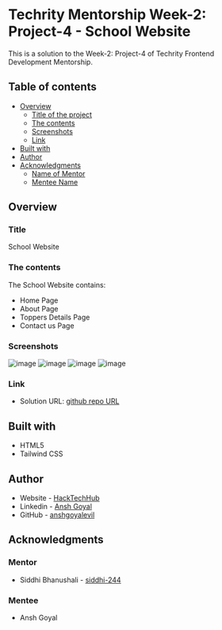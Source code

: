 # Techrity Mentorship Week-2: Project-4 - School Website

This is a solution to the Week-2: Project-4 of Techrity Frontend Development Mentorship. 

## Table of contents

- [Overview](#overview)
  - [Title of the project](#title)
  - [The contents](#the-contents)
  - [Screenshots](#screenshots)
  - [Link](#link)
- [Built with](#built-with)
- [Author](#author)
- [Acknowledgments](#acknowledgments)
   - [Name of Mentor](#mentor)
   - [Mentee Name](#mentee)

## Overview

### Title
School Website

### The contents

The School Website contains:

- Home Page
- About Page
- Toppers Details Page
- Contact us Page

### Screenshots

![image](https://github.com/anshgoyalevil/Mentorship/blob/main/TMP2022/frontend-dev-track/anshgoyal-project-fe-siddhi/Week-2-Projects/Project-4/view/a.PNG)
![image](https://github.com/anshgoyalevil/Mentorship/blob/main/TMP2022/frontend-dev-track/anshgoyal-project-fe-siddhi/Week-2-Projects/Project-4/view/b.PNG)
![image](https://github.com/anshgoyalevil/Mentorship/blob/main/TMP2022/frontend-dev-track/anshgoyal-project-fe-siddhi/Week-2-Projects/Project-4/view/c.PNG)
![image](https://github.com/anshgoyalevil/Mentorship/blob/main/TMP2022/frontend-dev-track/anshgoyal-project-fe-siddhi/Week-2-Projects/Project-4/view/d.PNG)

### Link

- Solution URL: [github repo URL](https://github.com/anshgoyalevil/Mentorship/tree/main/TMP2022/frontend-dev-track/anshgoyal-project-fe-siddhi/Week-2-Projects/Project-4/view)

## Built with

- HTML5 
- Tailwind CSS

## Author

- Website - [HackTechHub](https://www.hacktechhub.com/)
- Linkedin - [Ansh Goyal](https://www.linkedin.com/in/thisisanshg)
- GitHub - [anshgoyalevil](https://github.com/anshgoyalevil)

## Acknowledgments

### Mentor
- Siddhi Bhanushali - [siddhi-244](https://github.com/siddhi-244)

### Mentee
- Ansh Goyal 
